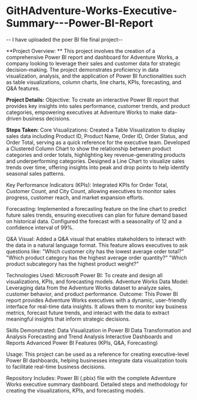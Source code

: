 # GitHAdventure-Works-Executive-Summary---Power-BI-Report

-- I have uploaded the poer BI file final project--


**Project Overview: **
This project involves the creation of a comprehensive Power BI report and dashboard for Adventure Works, a company looking to leverage their sales and customer data for strategic decision-making. The project demonstrates proficiency in data visualization, analysis, and the application of Power BI functionalities such as table visualizations, column charts, line charts, KPIs, forecasting, and Q&A features.

**Project Details:**
Objective: 
To create an interactive Power BI report that provides key insights into sales performance, customer trends, and product categories, empowering executives at Adventure Works to make data-driven business decisions.


**Steps Taken:**
Core Visualizations:
Created a Table Visualization to display sales data including Product ID, Product Name, Order ID, Order Status, and Order Total, serving as a quick reference for the executive team.
Developed a Clustered Column Chart to show the relationship between product categories and order totals, highlighting key revenue-generating products and underperforming categories.
Designed a Line Chart to visualize sales trends over time, offering insights into peak and drop points to help identify seasonal sales patterns.



Key Performance Indicators (KPIs):
Integrated KPIs for Order Total, Customer Count, and City Count, allowing executives to monitor sales progress, customer reach, and market expansion efforts.


Forecasting:
Implemented a forecasting feature on the line chart to predict future sales trends, ensuring executives can plan for future demand based on historical data. Configured the forecast with a seasonality of 12 and a confidence interval of 99%.


Q&A Visual:
Added a Q&A visual that enables stakeholders to interact with the data in a natural language format. This feature allows executives to ask questions like:
"Which customer city has the lowest average order total?"
"Which product category has the highest average order quantity?"
"Which product subcategory has the highest product weight?"


Technologies Used:
Microsoft Power BI: To create and design all visualizations, KPIs, and forecasting models.
Adventure Works Data Model: Leveraging data from the Adventure Works dataset to analyze sales, customer behavior, and product performance.
Outcome: This Power BI report provides Adventure Works executives with a dynamic, user-friendly interface for real-time data insights. It allows them to monitor key business metrics, forecast future trends, and interact with the data to extract meaningful insights that inform strategic decisions.


Skills Demonstrated:
Data Visualization in Power BI
Data Transformation and Analysis
Forecasting and Trend Analysis
Interactive Dashboards and Reports
Advanced Power BI Features (KPIs, Q&A, Forecasting)


Usage:
This project can be used as a reference for creating executive-level Power BI dashboards, helping businesses integrate data visualization tools to facilitate real-time business decisions.


Repository Includes:
Power BI (.pbix) file with the complete Adventure Works executive summary dashboard.
Detailed steps and methodology for creating the visualizations, KPIs, and forecasting models.
